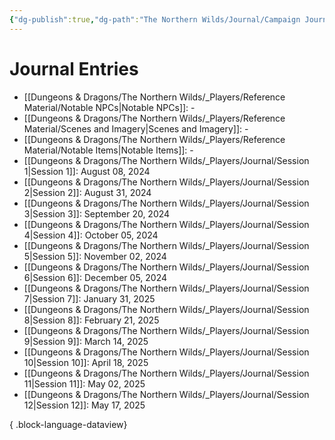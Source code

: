 ```yaml
---
{"dg-publish":true,"dg-path":"The Northern Wilds/Journal/Campaign Journal.md","permalink":"/the-northern-wilds/journal/campaign-journal/","pinned":true,"tags":["TTRPG/Campaigns/Northern-Wilds"]}
---
```



# Journal Entries
- [[Dungeons & Dragons/The Northern Wilds/_Players/Reference Material/Notable NPCs\|Notable NPCs]]: \-
- [[Dungeons & Dragons/The Northern Wilds/_Players/Reference Material/Scenes and Imagery\|Scenes and Imagery]]: \-
- [[Dungeons & Dragons/The Northern Wilds/_Players/Reference Material/Notable Items\|Notable Items]]: \-
- [[Dungeons & Dragons/The Northern Wilds/_Players/Journal/Session 1\|Session 1]]: August 08, 2024
- [[Dungeons & Dragons/The Northern Wilds/_Players/Journal/Session 2\|Session 2]]: August 31, 2024
- [[Dungeons & Dragons/The Northern Wilds/_Players/Journal/Session 3\|Session 3]]: September 20, 2024
- [[Dungeons & Dragons/The Northern Wilds/_Players/Journal/Session 4\|Session 4]]: October 05, 2024
- [[Dungeons & Dragons/The Northern Wilds/_Players/Journal/Session 5\|Session 5]]: November 02, 2024
- [[Dungeons & Dragons/The Northern Wilds/_Players/Journal/Session 6\|Session 6]]: December 05, 2024
- [[Dungeons & Dragons/The Northern Wilds/_Players/Journal/Session 7\|Session 7]]: January 31, 2025
- [[Dungeons & Dragons/The Northern Wilds/_Players/Journal/Session 8\|Session 8]]: February 21, 2025
- [[Dungeons & Dragons/The Northern Wilds/_Players/Journal/Session 9\|Session 9]]: March 14, 2025
- [[Dungeons & Dragons/The Northern Wilds/_Players/Journal/Session 10\|Session 10]]: April 18, 2025
- [[Dungeons & Dragons/The Northern Wilds/_Players/Journal/Session 11\|Session 11]]: May 02, 2025
- [[Dungeons & Dragons/The Northern Wilds/_Players/Journal/Session 12\|Session 12]]: May 17, 2025

{ .block-language-dataview}